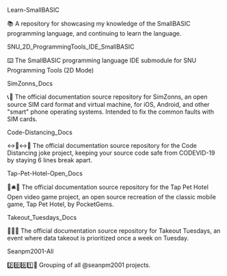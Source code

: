 
Learn-SmallBASIC

📚️ A repository for showcasing my knowledge of the SmallBASIC programming language, and continuing to learn the language. 

SNU_2D_ProgrammingTools_IDE_SmallBASIC

⌨️ The SmallBASIC programming language IDE submodule for SNU Programming Tools (2D Mode)

SimZonns_Docs

📞️📖️ The official documentation source repository for SimZonns, an open source SIM card format and virtual machine, for iOS, Android, and other "smart" phone operating systems. Intended to fix the common faults with SIM cards. 
 
Code-Distancing_Docs

↔️🦠️↔️📖️ The official documentation source repository for the Code Distancing joke project, keeping your source code safe from CODEVID-19 by staying 6 lines break apart.
 
Tap-Pet-Hotel-Open_Docs

🐶️🛎️📖️ The official documentation source repository for the Tap Pet Hotel Open video game project, an open source recreation of the classic mobile game, Tap Pet Hotel, by PocketGems.

Takeout_Tuesdays_Docs

💽️📅️📖️ The official documentation source repository for Takeout Tuesdays, an event where data takeout is prioritized once a week on Tuesday. 

Seanpm2001-All

2️⃣️0️⃣️0️⃣️1️⃣️🌌️ Grouping of all @seanpm2001 projects.

